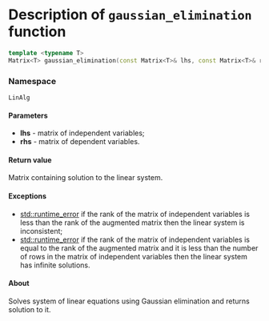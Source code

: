 # Description of `gaussian_elimination` function
```cpp
template <typename T>
Matrix<T> gaussian_elimination(const Matrix<T>& lhs, const Matrix<T>& rhs)
```
### Namespace 
`LinAlg`
#### **Parameters**
- **lhs** - matrix of independent variables;
- **rhs** - matrix of dependent variables.
#### **Return value**
Matrix containing solution to the linear system.
#### **Exceptions**
- [std::runtime_error](https://en.cppreference.com/w/cpp/error/runtime_error) if the rank of the matrix of independent variables is less than the rank of the augmented matrix then the linear system is inconsistent;
- [std::runtime_error](https://en.cppreference.com/w/cpp/error/runtime_error) if the rank of the matrix of independent variables is equal to the rank of the augmented matrix and it is less than the number of rows in the matrix of independent variables then the linear system has infinite solutions.
#### **About**
Solves system of linear equations using Gaussian elimination and returns solution to it.